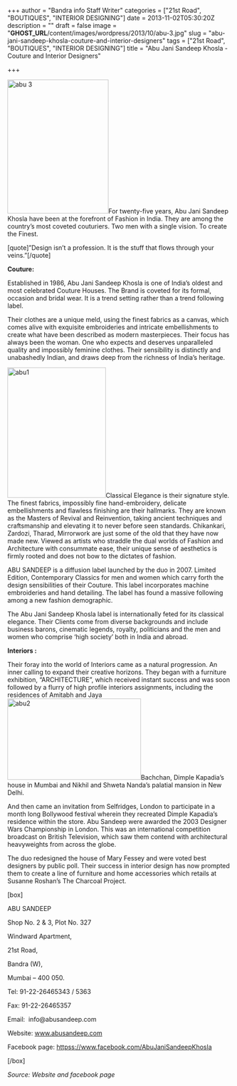 +++
author = "Bandra info Staff Writer"
categories = ["21st Road", "BOUTIQUES", "INTERIOR DESIGNING"]
date = 2013-11-02T05:30:20Z
description = ""
draft = false
image = "__GHOST_URL__/content/images/wordpress/2013/10/abu-3.jpg"
slug = "abu-jani-sandeep-khosla-couture-and-interior-designers"
tags = ["21st Road", "BOUTIQUES", "INTERIOR DESIGNING"]
title = "Abu Jani Sandeep Khosla - Couture and Interior Designers"

+++


<p><a href="https://i1.wp.com/bandra.info/wp-content/uploads/2013/10/abu-3.jpg?ssl=1"><img loading="lazy" class="size-medium wp-image-4588 alignright" alt="abu 3" src="https://i1.wp.com/bandra.info/wp-content/uploads/2013/10/abu-3.jpg?resize=227%2C300&#038;ssl=1" width="227" height="300" srcset="https://i1.wp.com/bandra.info/wp-content/uploads/2013/10/abu-3.jpg?resize=227%2C300&amp;ssl=1 227w, https://i1.wp.com/bandra.info/wp-content/uploads/2013/10/abu-3.jpg?w=238&amp;ssl=1 238w" sizes="(max-width: 227px) 100vw, 227px" data-recalc-dims="1" /></a>For twenty-five years, Abu Jani Sandeep Khosla have been at the forefront of Fashion in India. They are among the country&#8217;s most coveted couturiers. Two men with a single vision. To create the Finest.</p>
<p>[quote]&#8221;Design isn&#8217;t a profession. It is the stuff that flows through your veins.&#8221;[/quote]</p>
<p><strong>Couture:</strong></p>
<p>Established in 1986, Abu Jani Sandeep Khosla is one of India’s oldest and most celebrated Couture Houses. The Brand is coveted for its formal, occasion and bridal wear. It is a trend setting rather than a trend following label.</p>
<p>Their clothes are a unique meld, using the finest fabrics as a canvas, which comes alive with exquisite embroideries and intricate embellishments to create what have been described as modern masterpieces. Their focus has always been the woman. One who expects and deserves unparalleled quality and impossibly feminine clothes. Their sensibility is distinctly and unabashedly Indian, and draws deep from the richness of India&#8217;s heritage.</p>
<p><a href="https://i1.wp.com/bandra.info/wp-content/uploads/2013/10/abu1.jpg?ssl=1"><img loading="lazy" class="size-full wp-image-4587 alignleft" alt="abu1" src="https://i1.wp.com/bandra.info/wp-content/uploads/2013/10/abu1.jpg?resize=221%2C292&#038;ssl=1" width="221" height="292" data-recalc-dims="1" /></a>Classical Elegance is their signature style. The finest fabrics, impossibly fine hand-embroidery, delicate embellishments and flawless finishing are their hallmarks. They are known as the Masters of Revival and Reinvention, taking ancient techniques and craftsmanship and elevating it to never before seen standards. Chikankari, Zardozi, Tharad, Mirrorwork are just some of the old that they have now made new. Viewed as artists who straddle the dual worlds of Fashion and Architecture with consummate ease, their unique sense of aesthetics is firmly rooted and does not bow to the dictates of fashion.</p>
<p>ABU SANDEEP is a diffusion label launched by the duo in 2007. Limited Edition, Contemporary Classics for men and women which carry forth the design sensibilities of their Couture. This label incorporates machine embroideries and hand detailing. The label has found a massive following among a new fashion demographic.</p>
<p>The Abu Jani Sandeep Khosla label is internationally feted for its classical elegance. Their Clients come from diverse backgrounds and include business barons, cinematic legends, royalty, politicians and the men and women who comprise &#8216;high society&#8217; both in India and abroad.</p>
<p><strong>Interiors :</strong></p>
<p>Their foray into the world of Interiors came as a natural progression. An inner calling to expand their creative horizons. They began with a furniture exhibition, &#8220;ARCHITECTURE&#8221;, which received instant success and was soon followed by a flurry of high profile interiors assignments, including the residences of Amitabh and Jaya <a href="https://i2.wp.com/bandra.info/wp-content/uploads/2013/10/abu2.jpg?ssl=1"><img loading="lazy" class="size-medium wp-image-4589 alignright" alt="abu2" src="https://i2.wp.com/bandra.info/wp-content/uploads/2013/10/abu2.jpg?resize=300%2C182&#038;ssl=1" width="300" height="182" srcset="https://i2.wp.com/bandra.info/wp-content/uploads/2013/10/abu2.jpg?resize=300%2C182&amp;ssl=1 300w, https://i2.wp.com/bandra.info/wp-content/uploads/2013/10/abu2.jpg?w=469&amp;ssl=1 469w" sizes="(max-width: 300px) 100vw, 300px" data-recalc-dims="1" /></a>Bachchan, Dimple Kapadia&#8217;s house in Mumbai and Nikhil and Shweta Nanda&#8217;s palatial mansion in New Delhi.</p>
<p>And then came an invitation from Selfridges, London to participate in a month long Bollywood festival wherein they recreated Dimple Kapadia&#8217;s residence within the store. Abu Sandeep were awarded the 2003 Designer Wars Championship in London. This was an international competition broadcast on British Television, which saw them contend with architectural heavyweights from across the globe.</p>
<p>The duo redesigned the house of Mary Fessey and were voted best designers by public poll. Their success in interior design has now prompted them to create a line of furniture and home accessories which retails at Susanne Roshan&#8217;s The Charcoal Project.</p>
<p>[box]</p>
<p>ABU SANDEEP</p>
<p>Shop No. 2 &amp; 3, Plot No. 327</p>
<p>Windward Apartment,</p>
<p>21st Road,</p>
<p>Bandra (W),</p>
<p>Mumbai &#8211; 400 050.</p>
<p>Tel: 91-22-26465343 / 5363</p>
<p>Fax: 91-22-26465357</p>
<p>Email:  info@abusandeep.com</p>
<p>Website: <a href="https://www.abusandeep.com/">www.abusandeep.com</a></p>
<p>Facebook page: <a href="httpss://www.facebook.com/AbuJaniSandeepKhosla">httpss://www.facebook.com/AbuJaniSandeepKhosla</a></p>
<p>[/box]</p>
<p><i>Source: Website and facebook page</i></p>



